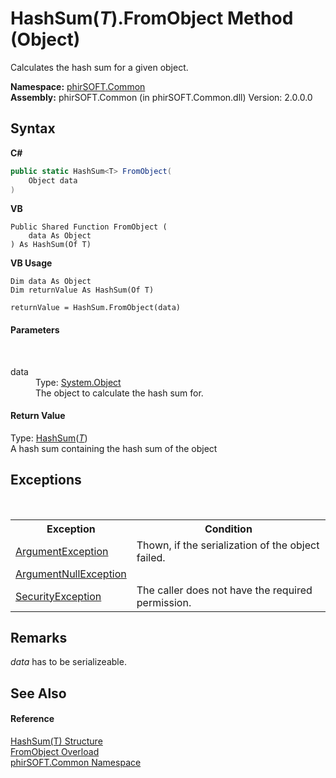 # HashSum(*T*).FromObject Method (Object)
 

Calculates the hash sum for a given object.

**Namespace:**&nbsp;<a href="e822f0a1-f524-76ce-c72d-9a62b8c4e673">phirSOFT.Common</a><br />**Assembly:**&nbsp;phirSOFT.Common (in phirSOFT.Common.dll) Version: 2.0.0.0

## Syntax

**C#**<br />
``` C#
public static HashSum<T> FromObject(
	Object data
)
```

**VB**<br />
``` VB
Public Shared Function FromObject ( 
	data As Object
) As HashSum(Of T)
```

**VB Usage**<br />
``` VB Usage
Dim data As Object
Dim returnValue As HashSum(Of T)

returnValue = HashSum.FromObject(data)
```


#### Parameters
&nbsp;<dl><dt>data</dt><dd>Type: <a href="http://msdn2.microsoft.com/en-us/library/e5kfa45b" target="_blank">System.Object</a><br />The object to calculate the hash sum for.</dd></dl>

#### Return Value
Type: <a href="2ba12663-0b38-f3a5-8601-53777204340c">HashSum</a>(<a href="2ba12663-0b38-f3a5-8601-53777204340c">*T*</a>)<br />A hash sum containing the hash sum of the object

## Exceptions
&nbsp;<table><tr><th>Exception</th><th>Condition</th></tr><tr><td><a href="http://msdn2.microsoft.com/en-us/library/3w1b3114" target="_blank">ArgumentException</a></td><td>Thown, if the serialization of the object failed.</td></tr><tr><td><a href="http://msdn2.microsoft.com/en-us/library/27426hcy" target="_blank">ArgumentNullException</a></td><td /></tr><tr><td><a href="http://msdn2.microsoft.com/en-us/library/yx0zh807" target="_blank">SecurityException</a></td><td>The caller does not have the required permission.</td></tr></table>

## Remarks
*data* has to be serializeable.

## See Also


#### Reference
<a href="2ba12663-0b38-f3a5-8601-53777204340c">HashSum(T) Structure</a><br /><a href="c2fc0e43-c923-ab62-d86a-2ab2d035c8d4">FromObject Overload</a><br /><a href="e822f0a1-f524-76ce-c72d-9a62b8c4e673">phirSOFT.Common Namespace</a><br />